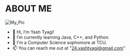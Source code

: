 # ABOUT ME
![My_Pic](https://user-images.githubusercontent.com/85970478/122140246-a562c400-cdff-11eb-84a4-d18c163fc7fe.jpeg)
- 👋 Hi, I’m Yash Tyagi!
- 🌱 I’m currently learning Java, C++, and Python.
- 🏫 I'm a Computer Science sophomore at TCU.
- 📫 You can reach me out at "24.yashtyagi@gmail.com"

